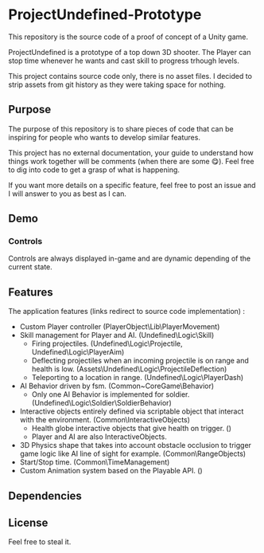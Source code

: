 # ProjectUndefined-Prototype

This repository is the source code of a proof of concept of a Unity game.

ProjectUndefined is a prototype of a top down 3D shooter. The Player can stop time whenever he wants and cast skill to progress trhough levels.

This project contains source code only, there is no asset files. I decided to strip assets from git history as they were taking space for nothing.

## Purpose

The purpose of this repository is to share pieces of code that can be inspiring for people who wants to develop similar features.

This project has no external documentation, your guide to understand how things work together will be comments (when there are some 😋). Feel free to dig into code to get a grasp of what is happening.

If you want more details on a specific feature, feel free to post an issue and I will answer to you as best as I can.

## Demo

### Controls

Controls are always displayed in-game and are dynamic depending of the current state. 

## Features

The application features (links redirect to source code implementation) :

* Custom Player controller (PlayerObject\Lib\PlayerMovement)
* Skill management for Player and AI. (Undefined\Logic\Skill)
  * Firing projectiles. (Undefined\Logic\Projectile, Undefined\Logic\PlayerAim) 
  * Deflecting projectiles when an incoming projectile is on range and health is low. (Assets\Undefined\Logic\ProjectileDeflection)
  * Teleporting to a location in range. (Undefined\Logic\PlayerDash)
* AI Behavior driven by fsm. (Common\~CoreGame\Behavior)
  * Only one AI Behavior is implemented for soldier. (Undefined\Logic\Soldier\SoldierBehavior)
* Interactive objects entirely defined via scriptable object that interact with the environment. (Common\InteractiveObjects)
  * Health globe interactive objects that give health on trigger. ()
  * Player and AI are also InteractiveObjects.
* 3D Physics shape that takes into account obstacle occlusion to trigger game logic like AI line of sight for example. (Common\RangeObjects)
* Start/Stop time. (Common\TimeManagement)
* Custom Animation system based on the Playable API. ()

## Dependencies


## License

Feel free to steal it.
